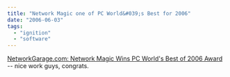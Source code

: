 ```yaml
---
title: "Network Magic one of PC World&#039;s Best for 2006"
date: "2006-06-03"
tags: 
  - "ignition"
  - "software"
---
```


[NetworkGarage.com: Network Magic Wins PC World's Best of 2006 Award](http://www.networkgarage.com/2006/05/network_magic_wins_pc_worlds_b_1.html "NetworkGarage.com: Network Magic Wins PC World's Best of 2006 Award") -- nice work guys, congrats.
